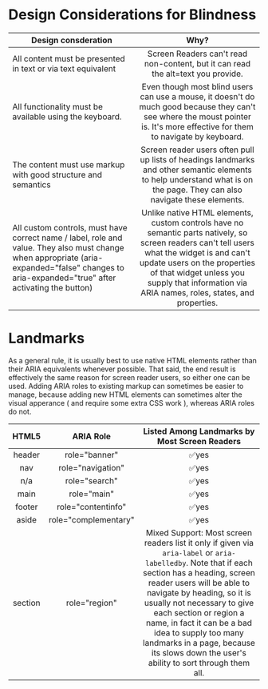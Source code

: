 # Design Considerations for Blindness

| Design consderation | Why?     
| ------------- |:-------------:|       
| All content must be presented in text or via text equivalent | Screen Readers can't read non-content, but it can read the alt=text you provide. | 
| All functionality must be available using the keyboard. | Even though most blind users can use a mouse, it doesn't do much good because they can't see where the moust pointer is. It's more effective for them to navigate by keyboard. |
| The content must use markup with good structure and semantics | Screen reader users often pull up lists of headings landmarks and other semantic elements to help understand what is on the page. They can also navigate these elements.
| All custom controls, must have correct name / label, role and value. They also must change when appropriate (aria-expanded="false" changes to aria-expanded="true" after activating the button) | Unlike native HTML elements, custom controls have no semantic parts natively, so screen readers can't tell users what the widget is and can't update users on the properties of that widget unless you supply that information via ARIA names, roles, states, and properties. |



# Landmarks

As a general rule, it is usually best to use native HTML elements rather than their ARIA equivalents whenever possible.
That said, the end result is effectively the same reason for screen reader users, so either one can be used.
Adding ARIA roles to existing markup can sometimes be easier to manage, because adding new HTML elements can sometimes
alter the visual apperance ( and require some extra CSS work ), whereas ARIA roles do not.

| HTML5 | ARIA Role | Listed Among Landmarks by Most Screen Readers | 
| :-------------: |:-------------:|:-------------:|    
| header | role="banner" | ✅yes |
|nav|role="navigation"| ✅yes |
|n/a|role="search"| ✅yes |
|main|role="main"| ✅yes |   
|footer|role="contentinfo"|✅yes|
|aside|role="complementary"|✅yes|
|section|role="region"| Mixed Support: Most screen readers list it only if given via `aria-label` or `aria-labelledby`. Note that if each section has a heading, screen reader users will be able to navigate by heading, so it is usually not necessary to give each section or region a name, in fact it can be a bad idea to supply too many landmarks in a page, because its slows down the user's ability to sort through them all.
